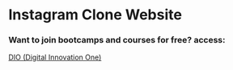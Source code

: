 # Instagram Clone Website
### Want to join bootcamps and courses for free? access:
[DIO (Digital Innovation One)](https://dio.me/sign-up?ref=JIAIK0WLZT)